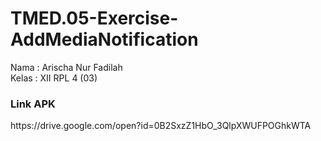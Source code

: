 # TMED.05-Exercise-AddMediaNotification

Nama : Arischa Nur Fadilah<BR>
Kelas : XII RPL 4 (03)<BR>

<H3>Link APK</H3>
https://drive.google.com/open?id=0B2SxzZ1HbO_3QlpXWUFPOGhkWTA
